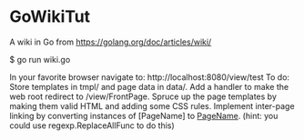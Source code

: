 # GoWikiTut
A wiki in Go from https://golang.org/doc/articles/wiki/

$ go run wiki.go

In your favorite browser navigate to: http://localhost:8080/view/test
To do:
Store templates in tmpl/ and page data in data/.
Add a handler to make the web root redirect to /view/FrontPage.
Spruce up the page templates by making them valid HTML and adding some CSS rules.
Implement inter-page linking by converting instances of [PageName] to
<a href="/view/PageName">PageName</a>. (hint: you could use regexp.ReplaceAllFunc to do this)
